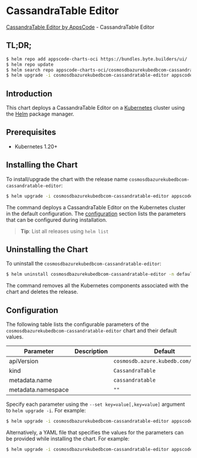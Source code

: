 # CassandraTable Editor

[CassandraTable Editor by AppsCode](https://appscode.com) - CassandraTable Editor

## TL;DR;

```bash
$ helm repo add appscode-charts-oci https://bundles.byte.builders/ui/
$ helm repo update
$ helm search repo appscode-charts-oci/cosmosdbazurekubedbcom-cassandratable-editor --version=v0.13.0
$ helm upgrade -i cosmosdbazurekubedbcom-cassandratable-editor appscode-charts-oci/cosmosdbazurekubedbcom-cassandratable-editor -n default --create-namespace --version=v0.13.0
```

## Introduction

This chart deploys a CassandraTable Editor on a [Kubernetes](http://kubernetes.io) cluster using the [Helm](https://helm.sh) package manager.

## Prerequisites

- Kubernetes 1.20+

## Installing the Chart

To install/upgrade the chart with the release name `cosmosdbazurekubedbcom-cassandratable-editor`:

```bash
$ helm upgrade -i cosmosdbazurekubedbcom-cassandratable-editor appscode-charts-oci/cosmosdbazurekubedbcom-cassandratable-editor -n default --create-namespace --version=v0.13.0
```

The command deploys a CassandraTable Editor on the Kubernetes cluster in the default configuration. The [configuration](#configuration) section lists the parameters that can be configured during installation.

> **Tip**: List all releases using `helm list`

## Uninstalling the Chart

To uninstall the `cosmosdbazurekubedbcom-cassandratable-editor`:

```bash
$ helm uninstall cosmosdbazurekubedbcom-cassandratable-editor -n default
```

The command removes all the Kubernetes components associated with the chart and deletes the release.

## Configuration

The following table lists the configurable parameters of the `cosmosdbazurekubedbcom-cassandratable-editor` chart and their default values.

|     Parameter      | Description |                     Default                     |
|--------------------|-------------|-------------------------------------------------|
| apiVersion         |             | <code>cosmosdb.azure.kubedb.com/v1alpha1</code> |
| kind               |             | <code>CassandraTable</code>                     |
| metadata.name      |             | <code>cassandratable</code>                     |
| metadata.namespace |             | <code>""</code>                                 |


Specify each parameter using the `--set key=value[,key=value]` argument to `helm upgrade -i`. For example:

```bash
$ helm upgrade -i cosmosdbazurekubedbcom-cassandratable-editor appscode-charts-oci/cosmosdbazurekubedbcom-cassandratable-editor -n default --create-namespace --version=v0.13.0 --set apiVersion=cosmosdb.azure.kubedb.com/v1alpha1
```

Alternatively, a YAML file that specifies the values for the parameters can be provided while
installing the chart. For example:

```bash
$ helm upgrade -i cosmosdbazurekubedbcom-cassandratable-editor appscode-charts-oci/cosmosdbazurekubedbcom-cassandratable-editor -n default --create-namespace --version=v0.13.0 --values values.yaml
```

